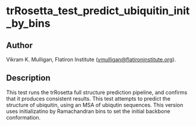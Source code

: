 # trRosetta\_test\_predict\_ubiquitin\_init\_by\_bins

## Author

Vikram K. Mulligan, Flatiron Institute (vmulligan@flatironinstitute.org).

## Description

This test runs the trRosetta full structure prediction pipeline, and confirms that it produces consistent results.  This test attempts to predict the structure of ubiquitin, using an MSA of ubiqutin sequences.  This version uses initializatino by Ramachandran bins to set the initial backbone conformation.

